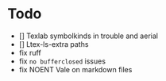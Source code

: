 # Todo
- [] Texlab symbolkinds in trouble and aerial
- [] Ltex-ls-extra paths
- fix ruff
- fix `no bufferclosed` issues
- fix NOENT Vale on markdown files
